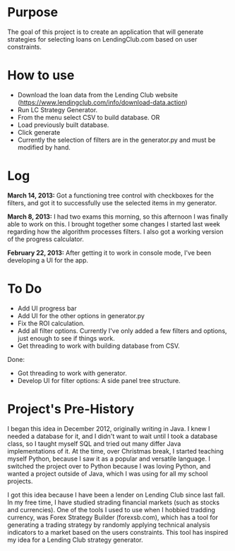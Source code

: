 # Purpose #
The goal of this project is to create an application that will generate strategies for selecting loans on LendingClub.com based on user constraints.

# How to use #
- Download the loan data from the Lending Club website (https://www.lendingclub.com/info/download-data.action)
- Run LC Strategy Generator.
- From the menu select CSV to build database.
 OR
- Load previously built database.
- Click generate
- Currently the selection of filters are in the generator.py and must be modified by hand.


# Log #
<b>March 14, 2013:</b>
Got a functioning tree control with checkboxes for the filters, and got it to successfully use the selected items in my generator.

<b>March 8, 2013:</b>
I had two exams this morning, so this afternoon I was finally able to work on this. I brought together some changes I started last week regarding how the algorithm processes filters. I also got a working version of the progress calculator.

<b>February 22, 2013:</b>
After getting it to work in console mode, I've been developing a UI for the app.


# To Do #
- Add UI progress bar
- Add UI for the other options in generator.py
- Fix the ROI calculation.
- Add all filter options. Currently I've only added a few filters and options, just enough to see if things work.
- Get threading to work with building database from CSV.

Done:
- Got threading to work with generator.
- Develop UI for filter options: A side panel tree structure.


# Project's Pre-History #

I began this idea in December 2012, originally writing in Java. I knew I needed a database for it, and I didn't want to wait until I took a database class, so I taught myself SQL and tried out many differ Java implementations of it. At the time, over Christmas break, I started teaching myself Python, because I saw it as a popular and versatile language. I switched the project over to Python because I was loving Python, and wanted a project outside of Java, which I was using for all my school projects.

I got this idea because I have been a lender on Lending Club since last fall. In my free time, I have studied strading financial markets (such as stocks and currencies). One of the tools I used to use when I hobbied tradding currency, was Forex Strategy Builder (forexsb.com), which has a tool for generating a trading strategy by randomly applying technical analysis indicators to a market based on the users constraints. This tool has inspired my idea for a Lending Club strategy generator.

